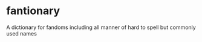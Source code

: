 # fantionary
A dictionary for fandoms including all manner of hard to spell but commonly used names

